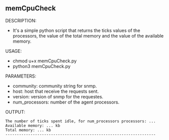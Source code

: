 ## memCpuCheck

DESCRIPTION:

- It's a simple python script that returns the ticks values of the processors, 
the value of the total memory and the value of the available memory.
    
USAGE:

- chmod u+x memCpuCheck.py
- python3 memCpuCheck.py

PARAMETERS:
    
- community: community string for snmp.
- host: host that receive the requests sent.
- version: version of snmp for the requestes.
- num_processors: number of the agent processors.
    
OUTPUT:
	
	The number of ticks spent idle, for num_processors processors: ...
	Available memory: ... kb
	Total memory: ... kb
	------------------------------------------------------------------

